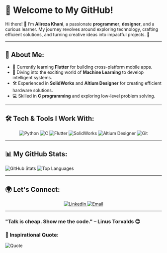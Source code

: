 # 🌟 Welcome to My GitHub!

Hi there! 👋 I’m **Alireza Khani**, a passionate **programmer**, **designer**, and a curious learner. My journey revolves around exploring technology, crafting efficient solutions, and turning creative ideas into impactful projects. 🚀

---

## 🌟 About Me:
- 📱 Currently learning **Flutter** for building cross-platform mobile apps.  
- 🤖 Diving into the exciting world of **Machine Learning** to develop intelligent systems.  
- 🛠 Experienced in **SolidWorks** and **Altium Designer** for creating efficient hardware solutions.  
- 💻 Skilled in **C programming** and exploring low-level problem solving.

---
## 🛠️ Tech & Tools I Work With:
<p align="center">
  <img src="https://img.shields.io/badge/Python-3776AB?style=for-the-badge&logo=python&logoColor=white" alt="Python"/>
  <img src="https://img.shields.io/badge/C-00599C?style=for-the-badge&logo=c&logoColor=white" alt="C"/>
  <img src="https://img.shields.io/badge/Flutter-02569B?style=for-the-badge&logo=flutter&logoColor=white" alt="Flutter"/>
  <img src="https://img.shields.io/badge/SolidWorks-FF3333?style=for-the-badge&logo=solidworks&logoColor=white" alt="SolidWorks"/>
  <img src="https://img.shields.io/badge/Altium%20Designer-0077C2?style=for-the-badge&logo=altiumdesigner&logoColor=white" alt="Altium Designer"/>
  <img src="https://img.shields.io/badge/Git-F05032?style=for-the-badge&logo=git&logoColor=white" alt="Git"/>
</p>

---

## 📊 My GitHub Stats:
![GitHub Stats](https://github-readme-stats.vercel.app/api?username=alireza-py&show_icons=true&theme=radical)
![Top Languages](https://github-readme-stats.vercel.app/api/top-langs/?username=alireza-py&layout=compact&theme=radical)
<!--[![Alireza's Activity Graph](https://github-readme-activity-graph.vercel.app/graph?username=alireza-py&theme=radical)](https://github.com/alireza-py) -->


---

## 🌍 Let's Connect:
<p align="center">
  <a href="https://www.linkedin.com/in/alireza-khani-link" target="_blank">
    <img src="https://img.shields.io/badge/LinkedIn-0077B5?style=for-the-badge&logo=linkedin&logoColor=white" alt="LinkedIn"/>
  </a>
<!--   <a href="https://twitter.com/yourprofile" target="_blank">
    <img src="https://img.shields.io/badge/Twitter-1DA1F2?style=for-the-badge&logo=twitter&logoColor=white" alt="Twitter"/>
  </a> -->
  <a href="alireza.khani.23231@gmail.com" target="_blank">
    <img src="https://img.shields.io/badge/Email-D14836?style=for-the-badge&logo=gmail&logoColor=white" alt="Email"/>
  </a>
</p>

<!-- <img src="https://media.giphy.com/media/3oriO0OEd9QIDdllqo/giphy.gif" width="300"> -->
<!-- [![trophy](https://github-profile-trophy.vercel.app/?username=alireza-py&theme=radical)](https://github.com/ryo-ma/github-profile-trophy) -->

---
### "Talk is cheap. Show me the code." – Linus Torvalds 😊
### 🚀 Inspirational Quote:
![Quote](https://quotes-github-readme.vercel.app/api?type=horizontal&theme=radical)
